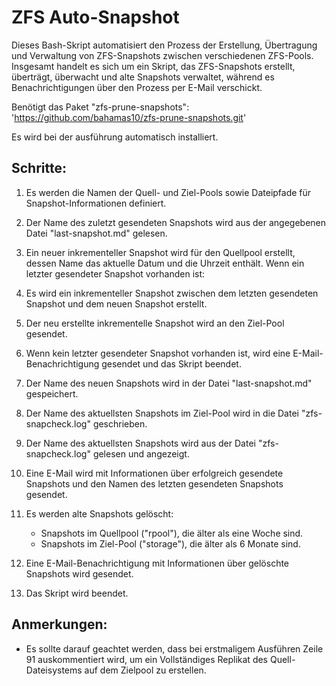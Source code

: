 ZFS Auto-Snapshot
===================

Dieses Bash-Skript automatisiert den Prozess der Erstellung, Übertragung und Verwaltung von ZFS-Snapshots zwischen verschiedenen ZFS-Pools.
Insgesamt handelt es sich um ein Skript, das ZFS-Snapshots erstellt, überträgt, überwacht und alte Snapshots verwaltet,
während es Benachrichtigungen über den Prozess per E-Mail verschickt.

Benötigt das Paket "zfs-prune-snapshots":
'https://github.com/bahamas10/zfs-prune-snapshots.git'

Es wird bei der ausführung automatisch installiert.

Schritte:
--------

1. Es werden die Namen der Quell- und Ziel-Pools sowie Dateipfade für Snapshot-Informationen definiert.

2. Der Name des zuletzt gesendeten Snapshots wird aus der angegebenen Datei "last-snapshot.md" gelesen.

3. Ein neuer inkrementeller Snapshot wird für den Quellpool erstellt, dessen Name das aktuelle Datum und die Uhrzeit enthält.
   Wenn ein letzter gesendeter Snapshot vorhanden ist:

5. Es wird ein inkrementeller Snapshot zwischen dem letzten gesendeten Snapshot und dem neuen Snapshot erstellt.

6. Der neu erstellte inkrementelle Snapshot wird an den Ziel-Pool gesendet.

7. Wenn kein letzter gesendeter Snapshot vorhanden ist, wird eine E-Mail-Benachrichtigung gesendet und das Skript beendet.

8. Der Name des neuen Snapshots wird in der Datei "last-snapshot.md" gespeichert.

9. Der Name des aktuellsten Snapshots im Ziel-Pool wird in die Datei "zfs-snapcheck.log" geschrieben.

10. Der Name des aktuellsten Snapshots wird aus der Datei "zfs-snapcheck.log" gelesen und angezeigt.

11. Eine E-Mail wird mit Informationen über erfolgreich gesendete Snapshots und den Namen des letzten gesendeten Snapshots gesendet.

12. Es werden alte Snapshots gelöscht:
    - Snapshots im Quellpool ("rpool"), die älter als eine Woche sind.
    - Snapshots im Ziel-Pool ("storage"), die älter als 6 Monate sind.

13. Eine E-Mail-Benachrichtigung mit Informationen über gelöschte Snapshots wird gesendet.

14. Das Skript wird beendet.

Anmerkungen:
-----------

- Es sollte darauf geachtet werden, dass bei erstmaligem Ausführen Zeile 91 auskommentiert wird, um ein Vollständiges Replikat des Quell-Dateisystems auf dem Zielpool zu erstellen.
